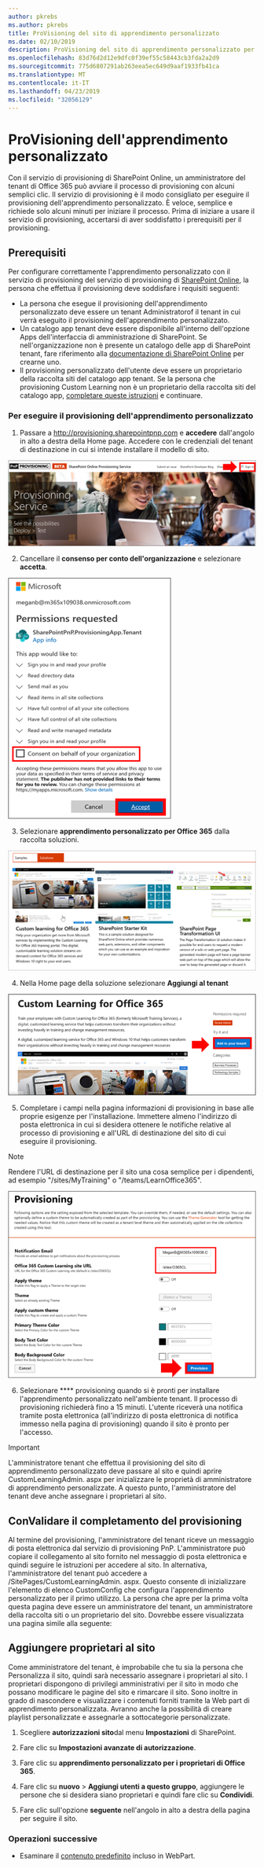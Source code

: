 ```yaml
---
author: pkrebs
ms.author: pkrebs
title: ProVisioning del sito di apprendimento personalizzato
ms.date: 02/10/2019
description: ProVisioning del sito di apprendimento personalizzato per Office 365 tramite il motore di provisioning di SharePoint
ms.openlocfilehash: 83d76d2d12e9dfc0f39ef55c58443cb3fda2a2d9
ms.sourcegitcommit: 775d6807291ab263eea5ec649d9aaf1933fb41ca
ms.translationtype: MT
ms.contentlocale: it-IT
ms.lasthandoff: 04/23/2019
ms.locfileid: "32056129"
---
```

# <a name="provision-custom-learning"></a>ProVisioning dell'apprendimento personalizzato

Con il servizio di provisioning di SharePoint Online, un amministratore del tenant di Office 365 può avviare il processo di provisioning con alcuni semplici clic. Il servizio di provisioning è il modo consigliato per eseguire il provisioning dell'apprendimento personalizzato. È veloce, semplice e richiede solo alcuni minuti per iniziare il processo. Prima di iniziare a usare il servizio di provisioning, accertarsi di aver soddisfatto i prerequisiti per il provisioning.

## <a name="prerequisites"></a>Prerequisiti
 
Per configurare correttamente l'apprendimento personalizzato con il servizio di provisioning del servizio di provisioning di [SharePoint Online](https://provisioning.sharepointpnp.com), la persona che effettua il provisioning deve soddisfare i requisiti seguenti: 
 
- La persona che esegue il provisioning dell'apprendimento personalizzato deve essere un tenant Administratorof il tenant in cui verrà eseguito il provisioning dell'apprendimento personalizzato.  
- Un catalogo app tenant deve essere disponibile all'interno dell'opzione Apps dell'interfaccia di amministrazione di SharePoint. Se nell'organizzazione non è presente un catalogo delle app di SharePoint tenant, fare riferimento alla [documentazione di SharePoint Online](https://docs.microsoft.com/en-us/sharepoint/use-app-catalog) per crearne uno.  
- Il provisioning personalizzato dell'utente deve essere un proprietario della raccolta siti del catalogo app tenant. Se la persona che provisioning Custom Learning non è un proprietario della raccolta siti del catalogo app, [completare queste istruzioni](addappadmin.md) e continuare. 

### <a name="to-provision-custom-learning"></a>Per eseguire il provisioning dell'apprendimento personalizzato

1. Passare a http://provisioning.sharepointpnp.com e **accedere** dall'angolo in alto a destra della Home page.  Accedere con le credenziali del tenant di destinazione in cui si intende installare il modello di sito.

![pnphome. png](media/inst_signin.png)

2. Cancellare il **consenso per conto dell'organizzazione** e selezionare **accetta**.

![in](media/inst_perms.png)

3. Selezionare **apprendimento personalizzato per Office 365** dalla raccolta soluzioni.

![in](media/inst_select.png)

4. Nella Home page della soluzione selezionare **Aggiungi al tenant**

![inst_select. png](media/inst_add.png)

5. Completare i campi nella pagina informazioni di provisioning in base alle proprie esigenze per l'installazione. Immettere almeno l'indirizzo di posta elettronica in cui si desidera ottenere le notifiche relative al processo di provisioning e all'URL di destinazione del sito di cui eseguire il provisioning.  
> [!NOTE]
> Rendere l'URL di destinazione per il sito una cosa semplice per i dipendenti, ad esempio "/sites/MyTraining" o "/teams/LearnOffice365".

![inst_options. png](media/inst_options.png)

6. Selezionare **** provisioning quando si è pronti per installare l'apprendimento personalizzato nell'ambiente tenant.  Il processo di provisioning richiederà fino a 15 minuti. L'utente riceverà una notifica tramite posta elettronica (all'indirizzo di posta elettronica di notifica immesso nella pagina di provisioning) quando il sito è pronto per l'accesso.

> [!IMPORTANT]
> L'amministratore tenant che effettua il provisioning del sito di apprendimento personalizzato deve passare al sito e quindi aprire CustomLearningAdmin. aspx per inizializzare le proprietà di amministratore di apprendimento personalizzate. A questo punto, l'amministratore del tenant deve anche assegnare i proprietari al sito. 

## <a name="validate-provisioning-success"></a>ConValidare il completamento del provisioning

Al termine del provisioning, l'amministratore del tenant riceve un messaggio di posta elettronica dal servizio di provisioning PnP. L'amministratore può copiare il collegamento al sito fornito nel messaggio di posta elettronica e quindi seguire le istruzioni per accedere al sito. In alternativa, l'amministratore del tenant può accedere a <YOUR-SITE-COLLECTION-URL>/SitePages/CustomLearningAdmin. aspx. Questo consente di inizializzare l'elemento di elenco CustomConfig che configura l'apprendimento personalizzato per il primo utilizzo. La persona che apre per la prima volta questa pagina deve essere un amministratore del tenant, un amministratore della raccolta siti o un proprietario del sito. Dovrebbe essere visualizzata una pagina simile alla seguente: 

## <a name="add-owners-to-site"></a>Aggiungere proprietari al sito
Come amministratore del tenant, è improbabile che tu sia la persona che Personalizza il sito, quindi sarà necessario assegnare i proprietari al sito. I proprietari dispongono di privilegi amministrativi per il sito in modo che possano modificare le pagine del sito e rimarcare il sito. Sono inoltre in grado di nascondere e visualizzare i contenuti forniti tramite la Web part di apprendimento personalizzata. Avranno anche la possibilità di creare playlist personalizzate e assegnarle a sottocategorie personalizzate.  

1. Scegliere **autorizzazioni sito**dal menu **Impostazioni** di SharePoint.
2. Fare clic su **Impostazioni avanzate di autorizzazione**.
3. Fare clic su **apprendimento personalizzato per i proprietari di Office 365**.
4. Fare clic su **nuovo** > **Aggiungi utenti a questo gruppo**, aggiungere le persone che si desidera siano proprietari e quindi fare clic su **Condividi**.

8. Fare clic sull'opzione **seguente** nell'angolo in alto a destra della pagina per seguire il sito.  

### <a name="next-steps"></a>Operazioni successive
- Esaminare il [contenuto predefinito](sitecontent.md) incluso in WebPart.
